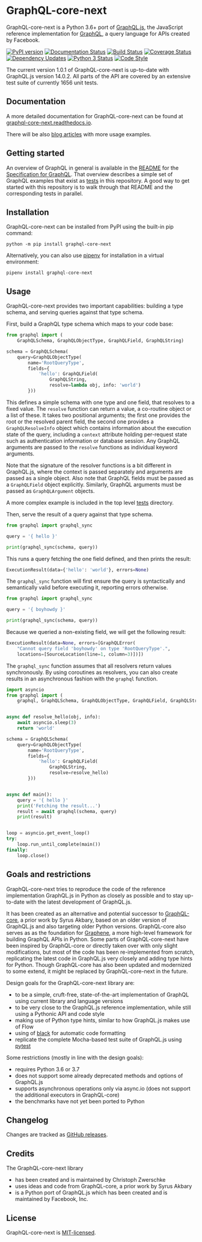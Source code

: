 # GraphQL-core-next

GraphQL-core-next is a Python 3.6+ port of [GraphQL.js](https://github.com/graphql/graphql-js),
the JavaScript reference implementation for [GraphQL](https://graphql.org/),
a query language for APIs created by Facebook.

[![PyPI version](https://badge.fury.io/py/GraphQL-core-next.svg)](https://badge.fury.io/py/GraphQL-core-next)
[![Documentation Status](https://readthedocs.org/projects/graphql-core-next/badge/)](https://graphql-core-next.readthedocs.io)
[![Build Status](https://travis-ci.com/graphql-python/graphql-core-next.svg?branch=master)](https://travis-ci.com/graphql-python/graphql-core-next)
[![Coverage Status](https://coveralls.io/repos/github/graphql-python/graphql-core-next/badge.svg?branch=master)](https://coveralls.io/github/graphql-python/graphql-core-next?branch=master)
[![Dependency Updates](https://pyup.io/repos/github/graphql-python/graphql-core-next/shield.svg)](https://pyup.io/repos/github/graphql-python/graphql-core-next/)
[![Python 3 Status](https://pyup.io/repos/github/graphql-python/graphql-core-next/python-3-shield.svg)](https://pyup.io/repos/github/graphql-python/graphql-core-next/)
[![Code Style](https://img.shields.io/badge/code%20style-black-000000.svg)](https://github.com/ambv/black)

The current version 1.0.1 of GraphQL-core-next is up-to-date with GraphQL.js version
14.0.2. All parts of the API are covered by an extensive test suite of currently 1656
unit tests.


## Documentation

A more detailed documentation for GraphQL-core-next can be found at
[graphql-core-next.readthedocs.io](https://graphql-core-next.readthedocs.io/).

There will be also [blog articles](https://cito.github.io/tags/graphql/) with more usage
examples.


## Getting started

An overview of GraphQL in general is available in the
[README](https://github.com/facebook/graphql/blob/master/README.md) for the
[Specification for GraphQL](https://github.com/facebook/graphql). That overview
describes a simple set of GraphQL examples that exist as [tests](tests) in this
repository. A good way to get started with this repository is to walk through that
README and the corresponding tests in parallel.


## Installation

GraphQL-core-next can be installed from PyPI using the built-in pip command:

    python -m pip install graphql-core-next

Alternatively, you can also use [pipenv](https://docs.pipenv.org/) for installation in a
virtual environment:

    pipenv install graphql-core-next


## Usage

GraphQL-core-next provides two important capabilities: building a type schema, and
serving queries against that type schema.

First, build a GraphQL type schema which maps to your code base:

```python
from graphql import (
    GraphQLSchema, GraphQLObjectType, GraphQLField, GraphQLString)

schema = GraphQLSchema(
    query=GraphQLObjectType(
        name='RootQueryType',
        fields={
            'hello': GraphQLField(
                GraphQLString,
                resolve=lambda obj, info: 'world')
        }))
```

This defines a simple schema with one type and one field, that resolves to a fixed
value. The `resolve` function can return a value, a co-routine object or a list of
these. It takes two positional arguments; the first one provides the root or the
resolved parent field, the second one provides a `GraphQLResolveInfo` object which
contains information about the execution state of the query, including a `context`
attribute holding per-request state such as authentication information or database
session. Any GraphQL arguments are passed to the `resolve` functions as individual
keyword arguments.

Note that the signature of the resolver functions is a bit different in GraphQL.js,
where the context is passed separately and arguments are passed as a single object.
Also note that GraphQL fields must be passed as a `GraphQLField` object explicitly.
Similarly, GraphQL arguments must be passed as `GraphQLArgument` objects.

A more complex example is included in the top level [tests](tests) directory.

Then, serve the result of a query against that type schema.

```python
from graphql import graphql_sync

query = '{ hello }'

print(graphql_sync(schema, query))
```

This runs a query fetching the one field defined, and then prints the result:

```python
ExecutionResult(data={'hello': 'world'}, errors=None)
```

The `graphql_sync` function will first ensure the query is syntactically and
semantically valid before executing it, reporting errors otherwise.

```python
from graphql import graphql_sync

query = '{ boyhowdy }'

print(graphql_sync(schema, query))
```

Because we queried a non-existing field, we will get the following result:

```python
ExecutionResult(data=None, errors=[GraphQLError(
    "Cannot query field 'boyhowdy' on type 'RootQueryType'.",
    locations=[SourceLocation(line=1, column=3)])])
```

The `graphql_sync` function assumes that all resolvers return values synchronously. By
using coroutines as resolvers, you can also create results in an asynchronous fashion
with the `graphql` function.

```python
import asyncio
from graphql import (
    graphql, GraphQLSchema, GraphQLObjectType, GraphQLField, GraphQLString)


async def resolve_hello(obj, info):
    await asyncio.sleep(3)
    return 'world'

schema = GraphQLSchema(
    query=GraphQLObjectType(
        name='RootQueryType',
        fields={
            'hello': GraphQLField(
                GraphQLString,
                resolve=resolve_hello)
        }))


async def main():
    query = '{ hello }'
    print('Fetching the result...')
    result = await graphql(schema, query)
    print(result)


loop = asyncio.get_event_loop()
try:
    loop.run_until_complete(main())
finally:
    loop.close()
```


## Goals and restrictions

GraphQL-core-next tries to reproduce the code of the reference implementation GraphQL.js
in Python as closely as possible and to stay up-to-date with the latest development of
GraphQL.js.

It has been created as an alternative and potential successor to
[GraphQL-core](https://github.com/graphql-python/graphql-core), a prior work
by Syrus Akbary, based on an older version of GraphQL.js and also targeting
older Python versions. GraphQL-core also serves as as the foundation for
[Graphene](http://graphene-python.org/), a more high-level framework for building
GraphQL APIs in Python. Some parts of GraphQL-core-next have been inspired by
GraphQL-core or directly taken over with only slight modifications, but most of the code
has been re-implemented from scratch, replicating the latest code in GraphQL.js very
closely and adding type hints for Python. Though GraphQL-core has also been updated and
modernized to some extend, it might be replaced by GraphQL-core-next in the future.

Design goals for the GraphQL-core-next library are:

* to be a simple, cruft-free, state-of-the-art implementation of GraphQL using current
  library and language versions
* to be very close to the GraphQL.js reference implementation, while still using a
  Pythonic API and code style
* making use of Python type hints, similar to how GraphQL.js makes use of Flow
* using of [black](https://github.com/ambv/black) for automatic code formatting
* replicate the complete Mocha-based test suite of GraphQL.js using
  [pytest](https://docs.pytest.org/)

Some restrictions (mostly in line with the design goals):

* requires Python 3.6 or 3.7
* does not support some already deprecated methods and options of GraphQL.js
* supports asynchronous operations only via async.io
  (does not support the additional executors in GraphQL-core)
* the benchmarks have not yet been ported to Python


## Changelog

Changes are tracked as
[GitHub releases](https://github.com/graphql-python/graphql-core-next/releases).


## Credits

The GraphQL-core-next library
* has been created and is maintained by Christoph Zwerschke
* uses ideas and code from GraphQL-core, a prior work by Syrus Akbary
* is a Python port of GraphQL.js which has been created and is maintained
  by Facebook, Inc.


## License

GraphQL-core-next is
[MIT-licensed](https://github.com/graphql-python/graphql-core-next/blob/master/LICENSE).
